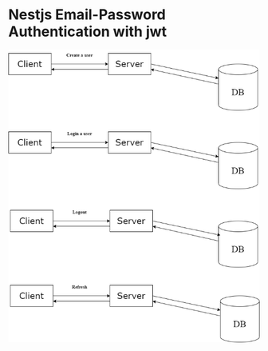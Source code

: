 # Nestjs Email-Password Authentication with jwt

![Flow Chart](../flowchart.drawio.png "Flow Chart")
